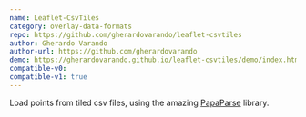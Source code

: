 ```yaml
---
name: Leaflet-CsvTiles
category: overlay-data-formats
repo: https://github.com/gherardovarando/leaflet-csvtiles
author: Gherardo Varando
author-url: https://github.com/gherardovarando
demo: https://gherardovarando.github.io/leaflet-csvtiles/demo/index.html
compatible-v0:
compatible-v1: true
---
```


Load points from tiled csv files, using the amazing <a href="http://papaparse.com/">PapaParse</a> library.
